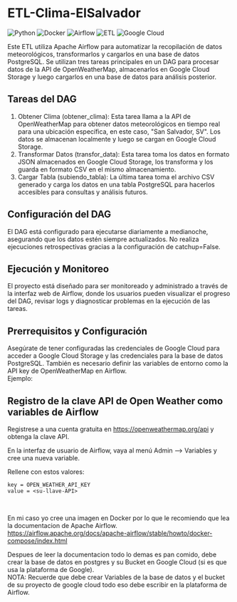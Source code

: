 
# ETL-Clima-ElSalvador 

![Python](https://img.shields.io/badge/python-3.8+-blue.svg)
![Docker](https://img.shields.io/badge/docker-%20-blue.svg)
![Airflow](https://img.shields.io/badge/airflow-2.0+-blue.svg)
![ETL](https://img.shields.io/badge/ETL-process-green)
![Google Cloud](https://img.shields.io/badge/Google_Cloud-Platform-blue.svg)


Este ETL utiliza Apache Airflow para automatizar la recopilación de datos meteorológicos, transformarlos y cargarlos en una base de datos PostgreSQL. Se utilizan tres tareas principales en un DAG para procesar datos de la API de OpenWeatherMap, almacenarlos en Google Cloud Storage y luego cargarlos en una base de datos para análisis posterior.

## Tareas del DAG
1. Obtener Clima (obtener_clima): Esta tarea llama a la API de OpenWeatherMap para obtener datos meteorológicos en tiempo real para una ubicación específica, en este caso, "San Salvador, SV". Los datos se almacenan localmente y luego se cargan en Google Cloud Storage.
2. Transformar Datos (transfor_data): Esta tarea toma los datos en formato JSON almacenados en Google Cloud Storage, los transforma y los guarda en formato CSV en el mismo almacenamiento.
3. Cargar Tabla (subiendo_tabla): La última tarea toma el archivo CSV generado y carga los datos en una tabla PostgreSQL para hacerlos accesibles para consultas y análisis futuros.

## Configuración del DAG
El DAG está configurado para ejecutarse diariamente a medianoche, asegurando que los datos estén siempre actualizados. No realiza ejecuciones retrospectivas gracias a la configuración de catchup=False.

## Ejecución y Monitoreo
El proyecto está diseñado para ser monitoreado y administrado a través de la interfaz web de Airflow, donde los usuarios pueden visualizar el progreso del DAG, revisar logs y diagnosticar problemas en la ejecución de las tareas.

## Prerrequisitos y Configuración
Asegúrate de tener configuradas las credenciales de Google Cloud para acceder a Google Cloud Storage y las credenciales para la base de datos PostgreSQL. También es necesario definir las variables de entorno como la API key de OpenWeatherMap en Airflow. <br>
Ejemplo: 

## Registro de la clave API de Open Weather como variables de Airflow
Registrese a una cuenta gratuita en https://openweathermap.org/api y obtenga la clave API.

En la interfaz de usuario de Airflow, vaya al menú Admin --> Variables y cree una nueva variable.

Rellene con estos valores:

``` 
key = OPEN_WEATHER_API_KEY
value = <su-llave-API> 
```
<br>

En mi caso yo cree una imagen en  Docker por lo que le recomiendo que lea la documentacion de Apache Airflow. https://airflow.apache.org/docs/apache-airflow/stable/howto/docker-compose/index.html

Despues de leer la documentacion todo lo demas es pan comido, debe crear la base de datos en postgres y su Bucket en Google Cloud (si es que usa la plataforma de Google). <br>
NOTA: Recuerde que debe crear Variables de la base de datos y el bucket de su proyecto de google cloud todo eso debe escribir en la plataforma de Airflow. 
